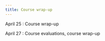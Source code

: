 ```yaml
---
title: Course wrap-up
---
```


April 25
: Course wrap-up

April 27
: Course evaluations, course wrap-up